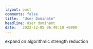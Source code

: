 ```yaml
---
layout: post
comments: false 
title:  "User Dominate"
headline: User dominant
date:   2022-12-05 06:40:10 +0900
---
```


expand on algorithmic strength reduction

